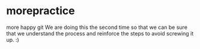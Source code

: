 # morepractice
more happy git
We are doing this the second time so that we can be sure that we understand the process and 
reinforce the steps to avoid screwing it up. :)